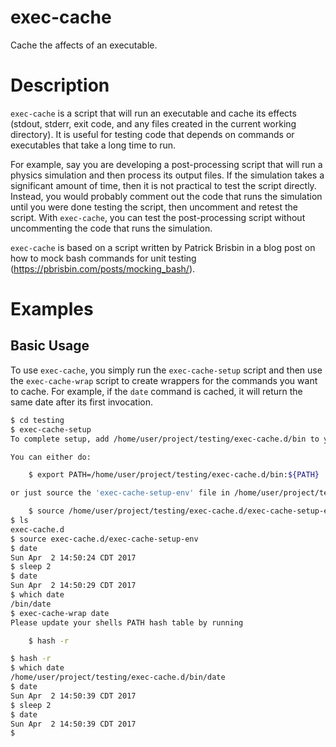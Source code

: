 # exec-cache

Cache the affects of an executable.

# Description

`exec-cache` is a script that will run an executable and cache its effects (stdout, stderr,
exit code, and any files created in the current working directory). It is useful for testing
code that depends on commands or executables that take a long time to run.

For example, say you are developing a post-processing script that will run a physics simulation
and then process its output files. If the simulation takes a significant amount of time, then
it is not practical to test the script directly. Instead, you would probably comment out
the code that runs the simulation until you were done testing the script, then uncomment
and retest the script. With `exec-cache`, you can test the post-processing script without
uncommenting the code that runs the simulation.

`exec-cache` is based on a script written by Patrick Brisbin in a blog post on how to mock
bash commands for unit testing (https://pbrisbin.com/posts/mocking_bash/). 

# Examples

## Basic Usage

To use `exec-cache`, you simply run the `exec-cache-setup` script and then use the `exec-cache-wrap` script to create wrappers for
the commands you want to cache. For example, if the `date` command is cached, it will return the same date after its first invocation.

```bash
$ cd testing
$ exec-cache-setup
To complete setup, add /home/user/project/testing/exec-cache.d/bin to your PATH.

You can either do:

    $ export PATH=/home/user/project/testing/exec-cache.d/bin:${PATH}

or just source the 'exec-cache-setup-env' file in /home/user/project/testing/exec-cache.d:

    $ source /home/user/project/testing/exec-cache.d/exec-cache-setup-env
$ ls
exec-cache.d
$ source exec-cache.d/exec-cache-setup-env
$ date
Sun Apr  2 14:50:24 CDT 2017
$ sleep 2
$ date
Sun Apr  2 14:50:29 CDT 2017
$ which date
/bin/date
$ exec-cache-wrap date
Please update your shells PATH hash table by running

    $ hash -r

$ hash -r
$ which date
/home/user/project/testing/exec-cache.d/bin/date
$ date
Sun Apr  2 14:50:39 CDT 2017
$ sleep 2
$ date
Sun Apr  2 14:50:39 CDT 2017
$ 

```
